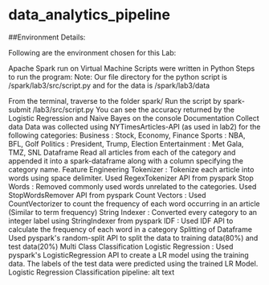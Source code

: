 # data_analytics_pipeline
##Environment Details:

Following are the environment chosen for this Lab:

Apache Spark run on Virtual Machine 
Scripts were written in Python
Steps to run the program:
Note: Our file directory for the python script is /spark/lab3/src/script.py and for the data is /spark/lab3/data

From the terminal, traverse to the folder spark/
Run the script by spark-submit /lab3/src/script.py
You can see the accuracy returned by the Logistic Regression and Naive Bayes on the console
Documentation
Collect data
Data was collected using NYTimesArticles-API (as used in lab2) for the following categories:
Business : Stock, Economy, Finance
Sports : NBA, BFL, Golf
Politics : President, Trump, Election
Entertainment : Met Gala, TMZ, SNL
Dataframe
Read all articles from each of the category and appended it into a spark-dataframe along with a column specifying the category name.
Feature Engineering
Tokenizer : Tokenize each article into words using space delimiter. Used RegexTokenizer API from pyspark
Stop Words : Removed commonly used words unrelated to the categories. Used StopWordsRemover API from pyspark
Count Vectors : Used CountVectorizer to count the frequency of each word occurring in an article (Similar to term frequency)
String Indexer : Converted every category to an integer label using StringIndexer from pyspark
IDF : Used IDF API to calculate the frequency of each word in a category
Splitting of Dataframe
Used pyspark's random-split API to split the data to training data(80%) and test data(20%)
Multi Class Classification
Logistic Regression : Used pyspark's LogisticRegression API to create a LR model using the training data. The labels of the test data were predicted using the trained LR Model.
Logistic Regression Classification pipeline:
alt text


